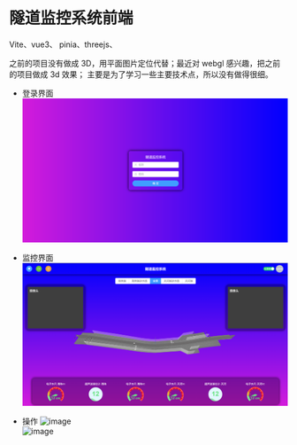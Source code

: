 # 隧道监控系统前端

Vite、vue3、 pinia、threejs、

之前的项目没有做成 3D，用平面图片定位代替；最近对 webgl 感兴趣，把之前的项目做成 3d 效果；
主要是为了学习一些主要技术点，所以没有做得很细。
- 登录界面
![image](https://github.com/kelvinyeung0323/tunnel-3d/blob/main/docs/pics/screen_login.png)    

- 监控界面
![image](https://github.com/kelvinyeung0323/tunnel-3d/blob/main/docs/pics/screen_home.png)    

- 操作
![image](https://github.com/kelvinyeung0323/tunnel-3d/blob/main/docs/pics/operate_1.gif)    
![image](https://github.com/kelvinyeung0323/tunnel-3d/blob/main/docs/pics/operate_2.gif)

